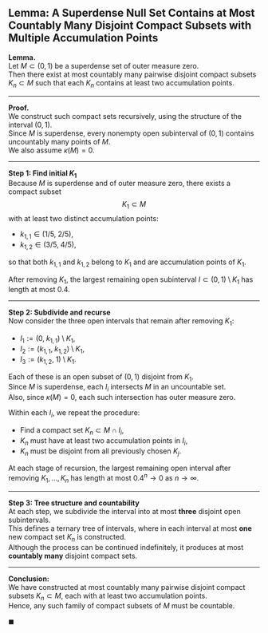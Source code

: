 
## Lemma: A Superdense Null Set Contains at Most Countably Many Disjoint Compact Subsets with Multiple Accumulation Points

**Lemma.**  
Let $M \subset (0,1)$ be a superdense set of outer measure zero.  
Then there exist at most countably many pairwise disjoint compact subsets $K_n \subset M$ such that each $K_n$ contains at least two accumulation points.

---

**Proof.**  
We construct such compact sets recursively, using the structure of the interval $(0,1)$.  
Since $M$ is superdense, every nonempty open subinterval of $(0,1)$ contains uncountably many points of $M$.  
We also assume $\kappa(M) = 0$.

---

**Step 1: Find initial $K_1$**  
Because $M$ is superdense and of outer measure zero, there exists a compact subset
$$
K_1 \subset M
$$
with at least two distinct accumulation points:
- $k_{1,1} \in (1/5,\; 2/5)$,
- $k_{1,2} \in (3/5,\; 4/5)$,

so that both $k_{1,1}$ and $k_{1,2}$ belong to $K_1$ and are accumulation points of $K_1$.

After removing $K_1$, the largest remaining open subinterval $I \subset (0,1) \setminus K_1$ has length at most $0.4$.

---

**Step 2: Subdivide and recurse**  
Now consider the three open intervals that remain after removing $K_1$:
- $I_1 := (0,\; k_{1,1}) \setminus K_1$,
- $I_2 := (k_{1,1},\; k_{1,2}) \setminus K_1$,
- $I_3 := (k_{1,2},\; 1) \setminus K_1$.

Each of these is an open subset of $(0,1)$ disjoint from $K_1$.  
Since $M$ is superdense, each $I_i$ intersects $M$ in an uncountable set.  
Also, since $\kappa(M) = 0$, each such intersection has outer measure zero.

Within each $I_i$, we repeat the procedure:
- Find a compact set $K_n \subset M \cap I_i$,
- $K_n$ must have at least two accumulation points in $I_i$,
- $K_n$ must be disjoint from all previously chosen $K_j$.

At each stage of recursion, the largest remaining open interval after removing $K_1, \dots, K_n$ has length at most $0.4^n \to 0$ as $n \to \infty$.

---

**Step 3: Tree structure and countability**  
At each step, we subdivide the interval into at most **three** disjoint open subintervals.  
This defines a ternary tree of intervals, where in each interval at most **one** new compact set $K_n$ is constructed.  
Although the process can be continued indefinitely, it produces at most **countably many** disjoint compact sets.

---

**Conclusion:**  
We have constructed at most countably many pairwise disjoint compact subsets $K_n \subset M$, each with at least two accumulation points.  
Hence, any such family of compact subsets of $M$ must be countable.

$\blacksquare$
